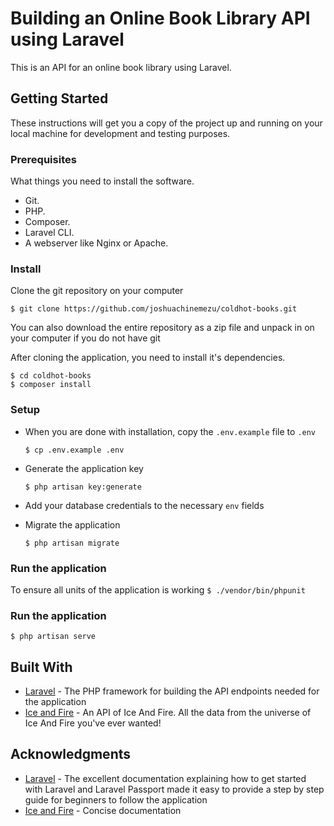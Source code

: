 # Building an Online Book Library API using Laravel

This is an API for an online book library using Laravel.

## Getting Started

These instructions will get you a copy of the project up and running on your local machine for development and testing purposes.

### Prerequisites

What things you need to install the software.

-   Git.
-   PHP.
-   Composer.
-   Laravel CLI.
-   A webserver like Nginx or Apache.

### Install

Clone the git repository on your computer

`$ git clone https://github.com/joshuachinemezu/coldhot-books.git`

You can also download the entire repository as a zip file and unpack in on your computer if you do not have git

After cloning the application, you need to install it's dependencies.

```
$ cd coldhot-books
$ composer install
```

### Setup

-   When you are done with installation, copy the `.env.example` file to `.env`

    `$ cp .env.example .env`

*   Generate the application key

    `$ php artisan key:generate`

-   Add your database credentials to the necessary `env` fields

-   Migrate the application

    `$ php artisan migrate`

### Run the application

To ensure all units of the application is working
`$ ./vendor/bin/phpunit`

### Run the application

`$ php artisan serve`

## Built With

-   [Laravel](https://laravel.com) - The PHP framework for building the API endpoints needed for the application
-   [Ice and Fire](https://www.anapioficeandfire.com) - An API of Ice And Fire. All the data from the universe of Ice And Fire you've ever wanted!

## Acknowledgments

-   [Laravel](https://laravel.com) - The excellent documentation explaining how to get started with Laravel and Laravel Passport made it easy to provide a step by step guide for beginners to follow the application
-   [Ice and Fire](https://www.anapioficeandfire.com/Documentation) - Concise documentation
